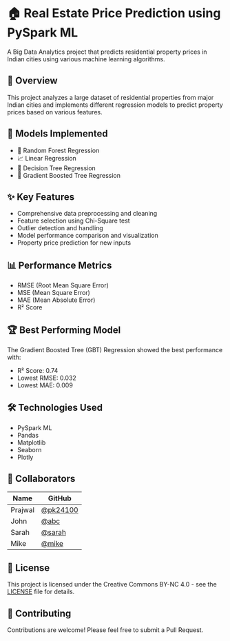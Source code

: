 # 🏠 Real Estate Price Prediction using PySpark ML

A Big Data Analytics project that predicts residential property prices in Indian cities using various machine learning algorithms.

## 🎯 Overview

This project analyzes a large dataset of residential properties from major Indian cities and implements different regression models to predict property prices based on various features.

## 🔧 Models Implemented

- 🌲 Random Forest Regression
- 📈 Linear Regression  
- 🌳 Decision Tree Regression
- 🚀 Gradient Boosted Tree Regression

## ✨ Key Features

- Comprehensive data preprocessing and cleaning
- Feature selection using Chi-Square test
- Outlier detection and handling
- Model performance comparison and visualization
- Property price prediction for new inputs

## 📊 Performance Metrics

- RMSE (Root Mean Square Error)
- MSE (Mean Square Error) 
- MAE (Mean Absolute Error)
- R² Score

## 🏆 Best Performing Model

The Gradient Boosted Tree (GBT) Regression showed the best performance with:
- R² Score: 0.74
- Lowest RMSE: 0.032
- Lowest MAE: 0.009

## 🛠️ Technologies Used

- PySpark ML
- Pandas
- Matplotlib
- Seaborn
- Plotly

## 👥 Collaborators
| Name | GitHub |
|------|-----------|
| Prajwal  | [@pk24100](https://github.com/pk24100) |
| John | [@abc](https://github.com/abc) |
| Sarah | [@sarah](https://github.com/sarah) |
| Mike |  [@mike](https://github.com/mike) |

## 📝 License
This project is licensed under the Creative Commons BY-NC 4.0 - see the [LICENSE](LICENSE) file for details.

## 🤝 Contributing
Contributions are welcome! Please feel free to submit a Pull Request.
